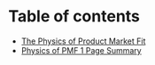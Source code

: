 # Table of contents

* [The Physics of Product Market Fit](README.md)
* [Physics of PMF 1 Page Summary](physics-of-pmf-1-page-summary.md)
